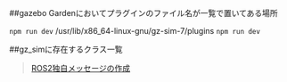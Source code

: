 ##gazebo Gardenにおいてプラグインのファイル名が一覧で置いてある場所

`npm run dev`
/usr/lib/x86_64-linux-gnu/gz-sim-7/plugins
`npm run dev`

##gz_simに存在するクラス一覧
> [ROS2独自メッセージの作成](https://gazebosim.org/api/sim/8/namespacegz_1_1sim_1_1systems.html)